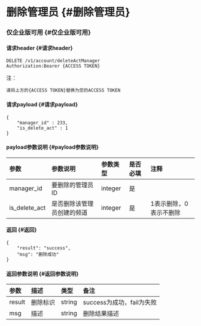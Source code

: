 # 删除管理员 {#删除管理员}

### 仅企业版可用 {#仅企业版可用}

#### 请求header {#请求header}

```
DELETE /v1/account/deleteActManager
Authorization:Bearer {ACCESS TOKEN}
```

注：

`请将上方的{ACCESS TOKEN}替换为您的ACCESS TOKEN`

#### 请求payload {#请求payload}

```
{
    "manager_id" : 233,
    "is_delete_act" : 1
}
```

#### payload参数说明 {#payload参数说明}

| 参数 | 参数说明 | 参数类型 | 是否必填 | 注释 |
| :--- | :--- | :--- | :--- | :--- |
| manager\_id | 要删除的管理员ID | integer | 是 |  |
| is\_delete\_act | 是否删除该管理员创建的频道 | integer | 是 | 1表示删除，0表示不删除 |

#### 返回 {#返回}

```
{
    "result": "success",
    "msg": "删除成功"
}
```

#### 返回参数说明 {#返回参数说明}

| 参数 | 描述 | 类型 | 备注 |
| :--- | :--- | :--- | :--- |
| result | 删除标识 | string | success为成功，fail为失败 |
| msg | 描述 | string | 删除结果描述 |



